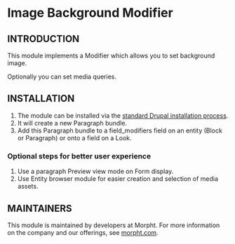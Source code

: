 # Image Background Modifier

## INTRODUCTION
This module implements a Modifier which allows you to set background image.

Optionally you can set media queries.

## INSTALLATION
1. The module can be installed via the
[standard Drupal installation process](http://drupal.org/node/1897420).
2. It will create a new Paragraph bundle.
3. Add this Paragraph bundle to a field_modifiers field on an entity (Block or
Paragraph) or onto a field on a Look.


### Optional steps for better user experience
1. Use a paragraph Preview view mode on Form display.
2. Use Entity browser module for easier creation and selection of media assets.

## MAINTAINERS
This module is maintained by developers at Morpht. For more information on
the company and our offerings, see [morpht.com](https://morpht.com).
